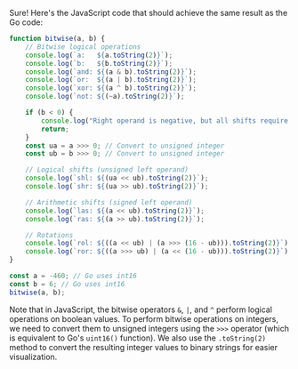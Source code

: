 Sure! Here's the JavaScript code that should achieve the same result as the Go code:
```javascript
function bitwise(a, b) {
    // Bitwise logical operations
    console.log(`a:   ${a.toString(2)}`);
    console.log(`b:   ${b.toString(2)}`);
    console.log(`and: ${(a & b).toString(2)}`);
    console.log(`or:  ${(a | b).toString(2)}`);
    console.log(`xor: ${(a ^ b).toString(2)}`);
    console.log(`not: ${(~a).toString(2)}`);

    if (b < 0) {
        console.log("Right operand is negative, but all shifts require an unsigned right operand (shift distance).");
        return;
    }
    const ua = a >>> 0; // Convert to unsigned integer
    const ub = b >>> 0; // Convert to unsigned integer

    // Logical shifts (unsigned left operand)
    console.log(`shl: ${(ua << ub).toString(2)}`);
    console.log(`shr: ${(ua >> ub).toString(2)}`);

    // Arithmetic shifts (signed left operand)
    console.log(`las: ${(a << ub).toString(2)}`);
    console.log(`ras: ${(a >> ub).toString(2)}`);

    // Rotations
    console.log(`rol: ${((a << ub) | (a >>> (16 - ub))).toString(2)}`);
    console.log(`ror: ${((a >>> ub) | (a << (16 - ub))).toString(2)}`);
}

const a = -460; // Go uses int16
const b = 6; // Go uses int16
bitwise(a, b);
```
Note that in JavaScript, the bitwise operators `&`, `|`, and `^` perform logical operations on boolean values. To perform bitwise operations on integers, we need to convert them to unsigned integers using the `>>>` operator (which is equivalent to Go's `uint16()` function). We also use the `.toString(2)` method to convert the resulting integer values to binary strings for easier visualization.
